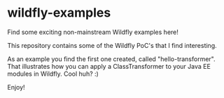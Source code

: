 wildfly-examples
================

Find some exciting non-mainstream Wildfly examples here!

This repository contains some of the Wildfly PoC's that I find interesting. 

As an example you find the first one created, called "hello-transformer".
That illustrates how you can apply a ClassTransformer to your Java EE modules in Wildfly. Cool huh? :)

Enjoy!
